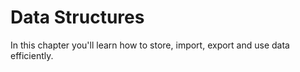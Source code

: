 # Data Structures

In this chapter you'll learn how to store, import, export and use data efficiently.